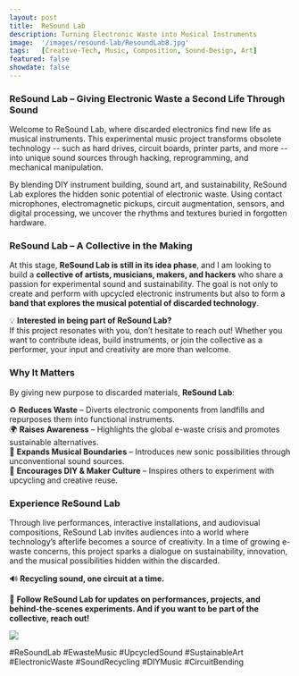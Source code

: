 ```yaml
---
layout: post
title:  ReSound Lab
description: Turning Electronic Waste into Musical Instruments
image:  '/images/resound-lab/ResoundLab8.jpg'
tags:   [Creative-Tech, Music, Composition, Sound-Design, Art]
featured: false
showdate: false
---
```


### **ReSound Lab – Giving Electronic Waste a Second Life Through Sound**  

Welcome to ReSound Lab, where discarded electronics find new life as musical instruments. This experimental music project transforms obsolete technology -- such as hard drives, circuit boards, printer parts, and more -- into unique sound sources through hacking, reprogramming, and mechanical manipulation.  

By blending DIY instrument building, sound art, and sustainability, ReSound Lab explores the hidden sonic potential of electronic waste. Using contact microphones, electromagnetic pickups, circuit augmentation, sensors, and digital processing, we uncover the rhythms and textures buried in forgotten hardware.  

### **ReSound Lab – A Collective in the Making**  
At this stage, **ReSound Lab is still in its idea phase**, and I am looking to build a **collective of artists, musicians, makers, and hackers** who share a passion for experimental sound and sustainability. The goal is not only to create and perform with upcycled electronic instruments but also to form a **band that explores the musical potential of discarded technology**.  

💡 **Interested in being part of ReSound Lab?**  
If this project resonates with you, don’t hesitate to reach out! Whether you want to contribute ideas, build instruments, or join the collective as a performer, your input and creativity are more than welcome.  

### **Why It Matters**  
By giving new purpose to discarded materials, **ReSound Lab**:  

♻️ **Reduces Waste** – Diverts electronic components from landfills and repurposes them into functional instruments.  
🌍 **Raises Awareness** – Highlights the global e-waste crisis and promotes sustainable alternatives.  
🎵 **Expands Musical Boundaries** – Introduces new sonic possibilities through unconventional sound sources.  
🔧 **Encourages DIY & Maker Culture** – Inspires others to experiment with upcycling and creative reuse.  

### **Experience ReSound Lab**  
Through live performances, interactive installations, and audiovisual compositions, ReSound Lab invites audiences into a world where technology’s afterlife becomes a source of creativity. In a time of growing e-waste concerns, this project sparks a dialogue on sustainability, innovation, and the musical possibilities hidden within the discarded.  

🔊 **Recycling sound, one circuit at a time.**  

📡 **Follow ReSound Lab for updates on performances, projects, and behind-the-scenes experiments. And if you want to be part of the collective, reach out!**  

![]({{site.baseurl}}/images/resound-lab/ResoundLab1.webp#wide)

#ReSoundLab #EwasteMusic #UpcycledSound #SustainableArt #ElectronicWaste #SoundRecycling #DIYMusic #CircuitBending  